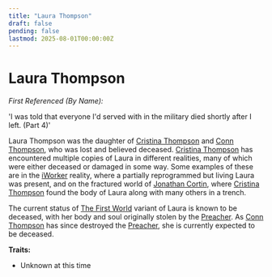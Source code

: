 ```yaml
---
title: "Laura Thompson"
draft: false
pending: false
lastmod: 2025-08-01T00:00:00Z
---
```


# Laura Thompson

*First Referenced (By Name):*

'I was told that everyone I'd served with in the military died shortly after I left. (Part 4)'

Laura Thompson was the daughter of [Cristina Thompson](/people/cristina-thompson) and [Conn Thompson](/people/conn-thompson), who was lost and believed deceased. [Cristina Thompson](/people/cristina-thompson) has encountered multiple copies of Laura in different realities, many of which were either deceased or damaged in some way. Some examples of these are in the [iWorker](/devices/iworker) reality, where a partially reprogrammed but living Laura was present, and on the fractured world of [Jonathan Cortin](/people/jonathan-cortin), where [Cristina Thompson](/people/cristina-thompson) found the body of Laura along with many others in a trench.

The current status of [The First World](/worlds/the-first-world) variant of Laura is known to be deceased, with her body and soul originally stolen by the [Preacher](/entities/preacher). As [Conn Thompson](/people/conn-thompson) has since destroyed the [Preacher](/entities/preacher), she is currently expected to be deceased.

**Traits:**
- Unknown at this time
